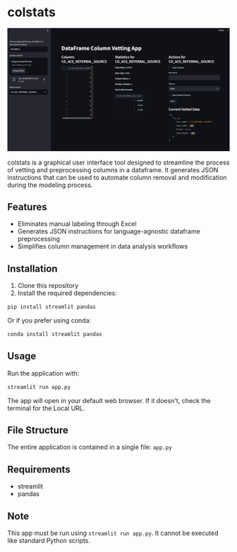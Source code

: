 # colstats

![colstats thumbnail](assets/thumbnail.png)

colstats is a graphical user interface tool designed to streamline the process of vetting and preprocessing columns in a dataframe. It generates JSON instructions that can be used to automate column removal and modification during the modeling process.

## Features

- Eliminates manual labeling through Excel
- Generates JSON instructions for language-agnostic dataframe preprocessing
- Simplifies column management in data analysis workflows

## Installation

1. Clone this repository
2. Install the required dependencies:

```bash
pip install streamlit pandas
```

Or if you prefer using conda:

```bash
conda install streamlit pandas
```

## Usage

Run the application with:

```bash
streamlit run app.py
```

The app will open in your default web browser. If it doesn't, check the terminal for the Local URL.

## File Structure

The entire application is contained in a single file: `app.py`

## Requirements

- streamlit
- pandas

## Note

This app must be run using `streamlit run app.py`. It cannot be executed like standard Python scripts.
